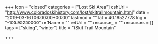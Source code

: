 +++
Icon = "closed"
categories = ["Lost Ski Area"]
cshUrl = "http://www.coloradoskihistory.com/lost/skitrailmountain.html"
date = "2019-03-16T06:00:00+00:00"
lastmod = ""
lat = 40.19527778
lng = "-105.95250000"
refName = ""
refUrl = ""
resource_ = ""
resources = []
tags = ["skiing", "winter"]
title = "(Ski) Trail Mountain"

+++
